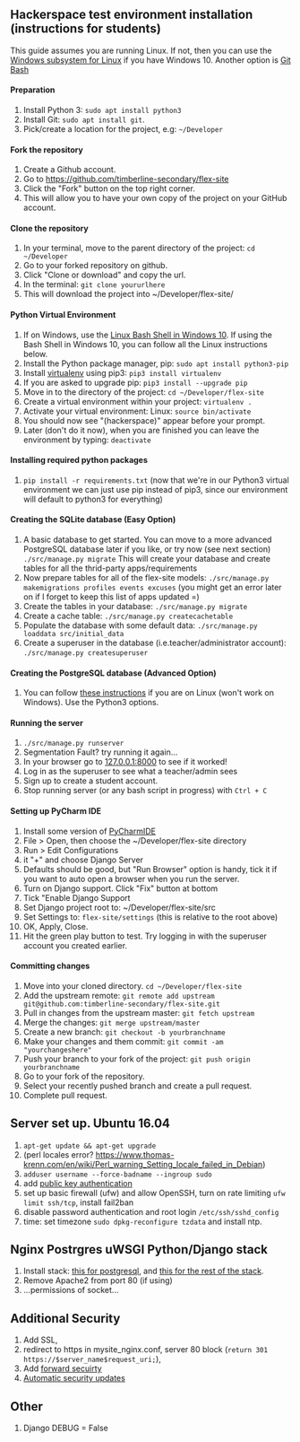 ## Hackerspace test environment installation (instructions for students)
This guide assumes you are running Linux.  If not, then you can use the [Windows subsystem for Linux](https://docs.microsoft.com/en-us/windows/wsl/install-win10) if you have Windows 10.  Another option is [Git Bash](https://git-for-windows.github.io/)

#### Preparation
1. Install Python 3: `sudo apt install python3`
1. Install Git: `sudo apt install git`. 
1. Pick/create a location for the project, e.g: `~/Developer`

#### Fork the repository
1. Create a Github account.
2. Go to https://github.com/timberline-secondary/flex-site
3. Click the "Fork" button on the top right corner. 
4. This will allow you to have your own copy of the project on your GitHub account.

#### Clone the repository
1. In your terminal, move to the parent directory of the project: `cd ~/Developer`
2. Go to your forked repository on github.
3. Click "Clone or download" and copy the url.
4. In the terminal: `git clone yoururlhere`
3. This will download the project into ~/Developer/flex-site/

#### Python Virtual Environment
1. If on Windows, use the [Linux Bash Shell in Windows 10](https://www.howtogeek.com/249966/how-to-install-and-use-the-linux-bash-shell-on-windows-10/).  If using the Bash Shell in Windows 10, you can follow all the Linux instructions below.
1. Install the Python package manager, pip: `sudo apt install python3-pip`
3. Install [virtualenv](https://virtualenv.pypa.io/en/stable/userguide/) using pip3: `pip3 install virtualenv`
1. If you are asked to upgrade pip: `pip3 install --upgrade pip`
2. Move in to the directory of the project: `cd ~/Developer/flex-site` 
2. Create a virtual environment within your project: `virtualenv .`
3. Activate your virtual environment: Linux: `source bin/activate`
4. You should now see "(hackerspace)" appear before your prompt.
5. Later (don't do it now), when you are finished you can leave the environment by typing: `deactivate`

#### Installing required python packages
1. `pip install -r requirements.txt` (now that we're in our Python3 virtual environment we can just use pip instead of pip3, since our environment will default to python3 for everything)

#### Creating the SQLite database (Easy Option)
1. A basic database to get started.  You can move to a more advanced PostgreSQL database later if you like, or try now (see next section)
`./src/manage.py migrate`  This will create your database and create tables for all the thrid-party apps/requirements
2. Now prepare tables for all of the flex-site models: `./src/manage.py makemigrations profiles events excuses` (you might get an error later on if I forget to keep this list of apps updated =)
2. Create the tables in your database: `./src/manage.py migrate`
2. Create a cache table: `./src/manage.py createcachetable`
2. Populate the database with some default data: `./src/manage.py loaddata src/initial_data`
3. Create a superuser in the database (i.e.teacher/administrator account): `./src/manage.py createsuperuser`

#### Creating the PostgreSQL database (Advanced Option)
1. You can follow [these instructions](https://www.digitalocean.com/community/tutorials/how-to-use-postgresql-with-your-django-application-on-ubuntu-16-04) if you are on Linux (won't work on Windows).  Use the Python3 options.

#### Running the server
1. `./src/manage.py runserver`
2. Segmentation Fault?  try running it again...
3. In your browser go to [127.0.0.1:8000](http://127.0.0.1:8000) to see if it worked!
4. Log in as the superuser to see what a teacher/admin sees
5. Sign up to create a student account.
6. Stop running server (or any bash script in progress) with `Ctrl + C`

#### Setting up PyCharm IDE
1. Install some version of [PyCharmIDE](https://www.jetbrains.com/pycharm/download/#section=linux)
1. File > Open, then choose the ~/Developer/flex-site directory
1. Run > Edit Configurations
1. it "+" and choose Django Server
1. Defaults should be good, but "Run Browser" option is handy, tick it if you want to auto open a browser when you run the server.
1. Turn on Django support.  Click "Fix" button at bottom
1. Tick "Enable Django Support
1. Set Django project root to: ~/Developer/flex-site/src
1. Set Settings to: `flex-site/settings` (this is relative to the root above)
1. OK, Apply, Close.
1. Hit the green play button to test.  Try logging in with the superuser account you created earlier.

#### Committing changes

1. Move into your cloned directory. `cd ~/Developer/flex-site`
2. Add the upstream remote: `git remote add upstream git@github.com:timberline-secondary/flex-site.git`
3. Pull in changes from the upstream master: `git fetch upstream`
4. Merge the changes: `git merge upstream/master`
5. Create a new branch: `git checkout -b yourbranchname`
6. Make your changes and them commit: `git commit -am "yourchangeshere"`
7. Push your branch to your fork of the project: `git push origin yourbranchname`
8. Go to your fork of the repository. 
9. Select your recently pushed branch and create a pull request.
10. Complete pull request.


## Server set up. Ubuntu 16.04

1. `apt-get update && apt-get upgrade`
2. (perl locales error? https://www.thomas-krenn.com/en/wiki/Perl_warning_Setting_locale_failed_in_Debian)
3. `adduser username --force-badname --ingroup sudo`
4. add [public key authentication](https://www.digitalocean.com/community/tutorials/initial-server-setup-with-ubuntu-16-04)
6. set up basic firewall (ufw) and allow OpenSSH, turn on rate limiting `ufw limit ssh/tcp`, install fail2ban
7. disable password authentication and root login `/etc/ssh/sshd_config`
8. time: set timezone `sudo dpkg-reconfigure tzdata` and install ntp.

## Nginx Postrgres uWSGI Python/Django stack

1. Install stack: [this for postgresql](https://www.digitalocean.com/community/tutorials/how-to-set-up-django-with-postgres-nginx-and-gunicorn-on-ubuntu-16-04), and [this for the rest of the stack](http://uwsgi-docs.readthedocs.io/en/latest/tutorials/Django_and_nginx.html).
2. Remove Apache2 from port 80 (if using)
3. ...permissions of socket...

## Additional Security
1. Add SSL, 
2. redirect to https in mysite_nginx.conf, server 80 block (`return 301 https://$server_name$request_uri;`), 
3. Add [forward secuirty](https://raymii.org/s/tutorials/Strong_SSL_Security_On_nginx.html#Forward_Secrecy_&_Diffie_Hellman_Ephemeral_Parameters)
4. [Automatic security updates]( https://help.ubuntu.com/community/AutomaticSecurityUpdates)

## Other
1. Django DEBUG = False
